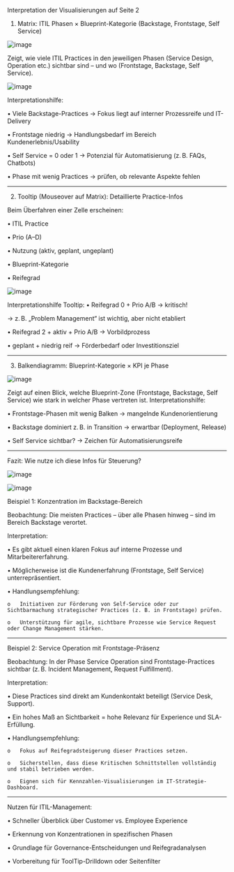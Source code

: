 Interpretation der Visualisierungen auf Seite 2
1. Matrix: ITIL Phasen × Blueprint-Kategorie (Backstage, Frontstage, Self Service)

![image](https://github.com/user-attachments/assets/7d887244-5ed5-4032-9c55-50a96d3fd02d)

 
Zeigt, wie viele ITIL Practices in den jeweiligen Phasen (Service Design, Operation etc.) sichtbar sind – und wo (Frontstage, Backstage, Self Service).

![image](https://github.com/user-attachments/assets/07dc01f0-4485-42a3-9415-585774cadf28)



Interpretationshilfe:

  •	Viele Backstage-Practices → Fokus liegt auf interner Prozessreife und IT-Delivery
  
  •	Frontstage niedrig → Handlungsbedarf im Bereich Kundenerlebnis/Usability
  
  •	Self Service = 0 oder 1 → Potenzial für Automatisierung (z. B. FAQs, Chatbots)
  
  •	Phase mit wenig Practices → prüfen, ob relevante Aspekte fehlen

________________________________________
2. Tooltip (Mouseover auf Matrix): Detaillierte Practice-Infos

Beim Überfahren einer Zelle erscheinen:

  •	ITIL Practice
  
  •	Prio (A–D)
  
  •	Nutzung (aktiv, geplant, ungeplant)
  
  •	Blueprint-Kategorie
  
  •	Reifegrad

![image](https://github.com/user-attachments/assets/f901d0a9-ffc3-4a73-a615-3520f5898eb1)

 
Interpretationshilfe Tooltip:
  •	Reifegrad 0 + Prio A/B → kritisch!
  
  → z. B. „Problem Management“ ist wichtig, aber nicht etabliert
  
  •	 Reifegrad 2 + aktiv + Prio A/B → Vorbildprozess
  
  •	geplant + niedrig reif → Förderbedarf oder Investitionsziel
  
________________________________________
3. Balkendiagramm: Blueprint-Kategorie × KPI je Phase

![image](https://github.com/user-attachments/assets/7e8ae1e9-42fb-46eb-9b1f-773bcae34ade)

 
Zeigt auf einen Blick, welche Blueprint-Zone (Frontstage, Backstage, Self Service) wie stark in welcher Phase vertreten ist.
Interpretationshilfe:

  •	Frontstage-Phasen mit wenig Balken → mangelnde Kundenorientierung
  
  •	Backstage dominiert z. B. in Transition → erwartbar (Deployment, Release)
  
  •	Self Service sichtbar? → Zeichen für Automatisierungsreife

________________________________________
Fazit: Wie nutze ich diese Infos für Steuerung?

![image](https://github.com/user-attachments/assets/9ee27662-8ea9-4591-86f4-4d60ff6bd9ed)

![image](https://github.com/user-attachments/assets/7ffc0115-fd58-4a82-989b-14fa5c65006a)


 
Beispiel 1: Konzentration im Backstage-Bereich

Beobachtung: Die meisten Practices – über alle Phasen hinweg – sind im Bereich Backstage verortet.

Interpretation:

  •	Es gibt aktuell einen klaren Fokus auf interne Prozesse und Mitarbeitererfahrung.
  
  •	Möglicherweise ist die Kundenerfahrung (Frontstage, Self Service) unterrepräsentiert.
  
  •	Handlungsempfehlung:
  
    o	Initiativen zur Förderung von Self-Service oder zur Sichtbarmachung strategischer Practices (z. B. in Frontstage) prüfen.
    
    o	Unterstützung für agile, sichtbare Prozesse wie Service Request oder Change Management stärken.
    
________________________________________
Beispiel 2: Service Operation mit Frontstage-Präsenz

Beobachtung: In der Phase Service Operation sind Frontstage-Practices sichtbar (z. B. Incident Management, Request Fulfillment).

Interpretation:

  •	Diese Practices sind direkt am Kundenkontakt beteiligt (Service Desk, Support).
  
  •	Ein hohes Maß an Sichtbarkeit = hohe Relevanz für Experience und SLA-Erfüllung.
  
  •	Handlungsempfehlung:
  
    o	Fokus auf Reifegradsteigerung dieser Practices setzen.
    
    o	Sicherstellen, dass diese Kritischen Schnittstellen vollständig und stabil betrieben werden.
    
    o	Eignen sich für Kennzahlen-Visualisierungen im IT-Strategie-Dashboard.
    

________________________________________
Nutzen für ITIL-Management:

  •	Schneller Überblick über Customer vs. Employee Experience
  
  •	Erkennung von Konzentrationen in spezifischen Phasen
  
  •	Grundlage für Governance-Entscheidungen und Reifegradanalysen
  
  •	Vorbereitung für ToolTip-Drilldown oder Seitenfilter



